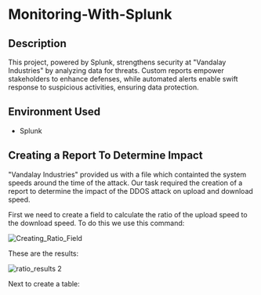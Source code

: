 # Monitoring-With-Splunk
## Description
This project, powered by Splunk, strengthens security at "Vandalay Industries" by analyzing data for threats. Custom reports empower stakeholders to enhance defenses, while automated alerts enable swift response to suspicious activities, ensuring data protection.
## Environment Used
* Splunk
## Creating a Report To Determine Impact
"Vandalay Industries" provided us with a file which containted the system speeds around the time of the attack. Our task required the creation of a report to determine the impact of the DDOS attack on upload and download speed.

First we need to create a field to calculate the ratio of the upload speed to the download speed. To do this we use this command:

![Creating_Ratio_Field](https://github.com/DaisyDurand/Monitoring-With-Splunk/assets/147094227/ecfde936-7e4b-4c6a-91d0-090fa6322ddc)

These are the results:

![ratio_results 2](https://github.com/DaisyDurand/Monitoring-With-Splunk/assets/147094227/19d283d6-d942-4b6b-97af-b41de380b46c)

Next to create a table: 
